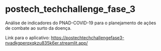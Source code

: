 # postech_techchallenge_fase_3
Análise de indicadores do PNAD-COVID-19 para o planejamento de ações de combate ao surto da doença.

Link para o aplicativo: https://postechtechchallengefase3-nvadkgperqxqkzu835k6er.streamlit.app/
